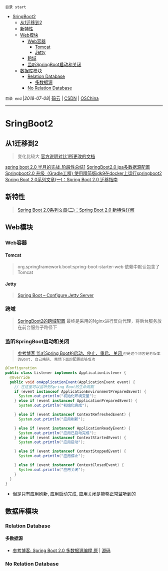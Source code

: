 `目录 start`
 
- [SringBoot2](#sringboot2)
    - [从1迁移到2](#从1迁移到2)
    - [新特性](#新特性)
    - [Web模块](#web模块)
        - [Web容器](#web容器)
            - [Tomcat](#tomcat)
            - [Jetty](#jetty)
        - [跨域](#跨域)
        - [监听SpringBoot启动和关闭](#监听springboot启动和关闭)
    - [数据库模块](#数据库模块)
        - [Relation Database](#relation-database)
            - [多数据源](#多数据源)
        - [No Relation Database](#no-relation-database)

`目录 end` |_2018-07-08_| [码云](https://gitee.com/gin9) | [CSDN](http://blog.csdn.net/kcp606) | [OSChina](https://my.oschina.net/kcp1104)
****************************************
# SringBoot2
## 从1迁移到2
> 变化比较大 [官方说明对比1所更改的文档](https://github.com/spring-projects/spring-boot/wiki/Spring-Boot-2.0-Migration-Guide)

[spring boot 2.0 半月的实战_阶段性总结1](https://blog.csdn.net/freexyxyz/article/details/79003438)
[SpringBoot2.0 jpa多数据源配置 ](https://blog.csdn.net/tianyaleixiaowu/article/details/78905149)
[Springboot2.0 升级（Gradle工程) ](https://my.oschina.net/tangdu/blog/1625336)
[使用精简版jdk9在docker上运行springboot2 ](https://my.oschina.net/go4it/blog/1623004)
[ Spring Boot 2.0系列文章(一)：Spring Boot 2.0 迁移指南 ](http://www.54tianzhisheng.cn/2018/03/06/SpringBoot2-Migration-Guide/)
## 新特性
> [Spring Boot 2.0系列文章(二)：Spring Boot 2.0 新特性详解 ](http://www.54tianzhisheng.cn/2018/03/06/SpringBoot2-new-features/)

## Web模块
### Web容器
#### Tomcat 
> org.springframework.boot:spring-boot-starter-web 依赖中默认包含了Tomcat

#### Jetty
> [Spring Boot – Configure Jetty Server](https://howtodoinjava.com/spring/spring-boot/configure-jetty-server/)

### 跨域
> [SpringBoot2的跨域配置](https://blog.csdn.net/kcp606/article/details/80036420)
> 最终是采用的Nginx进行反向代理，将后台服务放在前台服务子路径下

### 监听SpringBoot启动和关闭
> [参考博客 监听Spring Boot的启动、停止、重启、关闭 ](http://blog.sina.com.cn/s/blog_70ae1d7b0102wfq2.html) `但是这个博客是老版本的Boot, 自己瞎猜, 竟然下面的配置能够成功`
```java
@Configuration
public class Listener implements ApplicationListener {
  @Override
  public void onApplicationEvent(ApplicationEvent event) {
    // 在这里可以监听到Spring Boot的生命周期
    if (event instanceof ApplicationEnvironmentPreparedEvent) {
      System.out.println("初始化环境变量");
    } else if (event instanceof ApplicationPreparedEvent) {
      System.out.println("初始化完成");

    } else if (event instanceof ContextRefreshedEvent) {
      System.out.println("应用刷新");

    } else if (event instanceof ApplicationReadyEvent) {
      System.out.println("应用已启动完成");
    } else if (event instanceof ContextStartedEvent) {
      System.out.println("应用启动");

    } else if (event instanceof ContextStoppedEvent) {
      System.out.println("应用停止");

    } else if (event instanceof ContextClosedEvent) {
      System.out.println("应用关闭");
    }
  }
}
```
- 但是只有应用刷新, 应用启动完成, 应用关闭是能够正常监听到的

## 数据库模块



### Relation Database

#### 多数据源
- [参考博客: Spring Boot 2.0 多数据源编程 原](https://my.oschina.net/chinesedragon/blog/1647846) | [源码](https://gitee.com/shupengluo/SpringBoot2.0-MultiDataSource)

### No Relation Database
